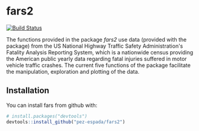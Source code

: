 # fars2

[![Build Status](https://travis-ci.org/pez-espada/fars2.svg?branch=master)](https://travis-ci.org/pez-espada/fars2)


The functions provided in the package *fars2* use data (provided with the package) from the US National Highway Traffic Safety Administration's Fatality Analysis Reporting System, which is a nationwide census providing the American public yearly data regarding fatal injuries suffered in motor vehicle traffic crashes. The current five functions of the package facilitate the manipulation, exploration and plotting of the data.

## Installation

You can install fars from github with:


``` r
# install.packages("devtools")
devtools::install_github("pez-espada/fars2")
```
